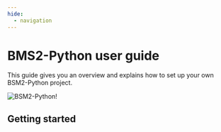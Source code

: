 ```yaml
---
hide:
  - navigation
---
```


# BMS2-Python user guide

This guide gives you an overview and explains how to set up your own BSM2-Python project.

![BSM2-Python!](/assets/images/bsm2-python_schematic.svg)

## Getting started
